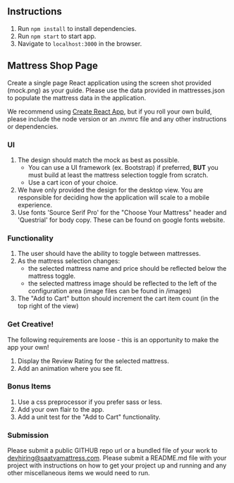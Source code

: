 ## Instructions
1. Run `npm install` to install dependencies.
2. Run `npm start` to start app.
2. Navigate to `localhost:3000` in the browser.

## Mattress Shop Page
Create a single page React application using the screen shot provided (mock.png) as your guide. Please use the data provided in mattresses.json to populate the mattress data in the application.

We recommend using [Create React App](https://reactjs.org/docs/create-a-new-react-app.html), but if you roll your own build, please include the node version or an .nvmrc file and any other instructions or dependencies.

### UI
1. The design should match the mock as best as possible.
   * You can use a UI framework (ex. Bootstrap) if preferred, **BUT** you must build at least the mattress selection toggle from scratch.
   * Use a cart icon of your choice.
2. We have only provided the design for the desktop view. You are responsible for deciding how the application will scale to a mobile experience.
3. Use fonts 'Source Serif Pro' for the "Choose Your Mattress" header and 'Questrial' for body copy. These can be found on google fonts website.
### Functionality
1. The user should have the ability to toggle between mattresses.
2. As the mattress selection changes:
   * the selected mattress name and price should be reflected below the mattress toggle.
   * the selected mattress image should be reflected to the left of the configuration area (image files can be found in /images)
3. The "Add to Cart" button should increment the cart item count (in the top right of the view) 
### Get Creative!
The following requirements are loose - this is an opportunity to make the app your own!
1. Display the Review Rating for the selected mattress.
2. Add an animation where you see fit.

### Bonus Items
1. Use a css preprocessor if you prefer sass or less.
2. Add your own flair to the app.
3. Add a unit test for the "Add to Cart" functionality.


### Submission
Please submit a public GITHUB repo url or a bundled file of your work to devhiring@saatvamattress.com.
Please submit a README.md file with your project with instructions on how to get your project up and running and any other miscellaneous items we would need to run.
